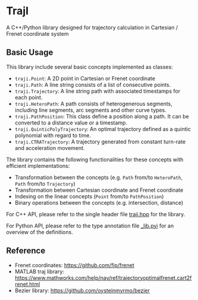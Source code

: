 # TrajI
A C++/Python library designed for trajectory calculation in Cartesian / Frenet coordinate system

## Basic Usage
This library include several basic concepts implemented as classes:
- `traji.Point`: A 2D point in Cartesian or Frenet coordinate
- `traji.Path`: A line string consists of a list of consecutive points.
- `traji.Trajectory`: A line string path with associated timestamps for each point.
- `traji.HeteroPath`: A path consists of heterogenerous segments, including line segments, arc segments and other curve types.
- `traji.PathPosition`: This class define a position along a path. It can be converted to a distance value or a timestamp.
- `traji.QuinticPolyTrajectory`: An optimal trajectory defined as a quintic polynomial with regard to time.
- `traji.CTRATrajectory`: A trajectory generated from constant turn-rate and acceleration movement.

The library contains the following functionalities for these concepts with efficient implementations:
- Transformation between the concepts (e.g. `Path` from/to `HeteroPath`, `Path` from/to `Trajectory`)
- Transformation between Cartesian coordinate and Frenet coordinate
- Indexing on the linear concepts (`Point` from/to `PathPosition`)
- Binary operations between the concepts (e.g. intersection, distance)

For C++ API, please refer to the single header file [traji.hpp](include/traji.hpp) for the library.

For Python API, please refer to the type annotation file [_lib.pyi](python/traji/_lib.pyi) for an overview of the definitions.

## Reference

- Frenet coordinates: https://github.com/fjp/frenet
- MATLAB traj library: https://www.mathworks.com/help/nav/ref/trajectoryoptimalfrenet.cart2frenet.html
- Bezier library: https://github.com/oysteinmyrmo/bezier
